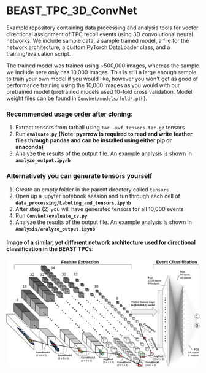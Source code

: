 # BEAST_TPC_3D_ConvNet
Example repository containing data processing and analysis tools for vector directional assignment of TPC recoil events using 3D convolutional neural networks. We include sample data, a sample trained model, a file for the network architecture, a custom PyTorch DataLoader class, and a training/evaluation script.

The trained model was trained using ~500,000 images, whereas the sample we include here only has 10,000 images. This is still a large enough sample to train your own model if you would like, however you won't get as good of performance training using the 10,000 images as you would with our pretrained model (pretrained models used 10-fold cross validation. Model weight files can be found in `ConvNet/models/fold*.pth`).

### Recommended usage order after cloning:
1. Extract tensors from tarball using `tar -xvf tensors.tar.gz` tensors
2. Run **`evaluate.py`** **(Note: pyarrow is required to read and write feather files through pandas and can be installed using either pip or anaconda)**
3. Analyze the results of the output file. An example analysis is shown in **`analyze_output.ipynb`**

### Alternatively you can generate tensors yourself
1. Create an empty folder in the parent directory called `tensors`
2. Open up a jupyter notebook session and run through each cell of **`data_processing/Labeling_and_tensors.ipynb`**
3. After step (2) you will have generated tensors for all 10,000 events
4. Run **`ConvNet/evaluate_cv.py`**
5. Analyze the results of the output file. An example analysis is shown in **`Analysis/analyze_output.ipynb`**

#### Image of a similar, yet different network architecture used for directional classification in the BEAST TPCs:
![plot](./misc_images/architecture_example.png)
